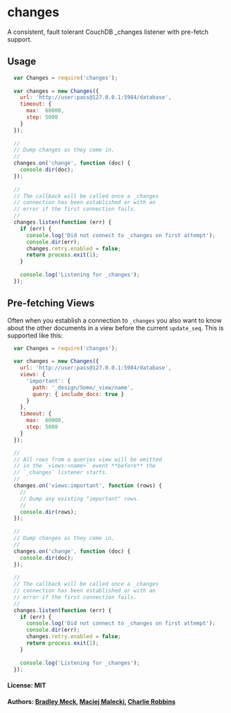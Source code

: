 # changes

A consistent, fault tolerant CouchDB _changes listener with pre-fetch support.

## Usage

``` js
  var Changes = require('changes');
  
  var changes = new Changes({
    url: 'http://user:pass@127.0.0.1:5984/database',
    timeout: {
      max:  60000,
      step: 5000
    }
  });
  
  //
  // Dump changes as they come in.
  //
  changes.on('change', function (doc) {
    console.dir(doc);
  });
  
  //
  // The callback will be called once a _changes
  // connection has been established or with an
  // error if the first connection fails.
  //
  changes.listen(function (err) {
    if (err) {
      console.log('Did not connect to _changes on first attempt');
      console.dir(err);
      changes.retry.enabled = false;
      return process.exit(1);
    }
    
    console.log('Listening for _changes');
  });
```

## Pre-fetching Views

Often when you establish a connection to `_changes` you also want to know about the other documents in a view before the current `update_seq`. This is supported like this:

``` js
  var Changes = require('changes');
  
  var changes = new Changes({
    url: 'http://user:pass@127.0.0.1:5984/database',
    views: {
      'important': {
        path: '_design/Some/_view/name',
        query: { include_docs: true }
      }
    },
    timeout: {
      max:  60000,
      step: 5000
    }
  });

  //
  // All rows from a queries view will be emitted
  // in the `views:<name>` event **before** the
  // `_changes` listener starts. 
  //
  changes.on('views:important', function (rows) {
    //
    // Dump any existing "important" rows.
    //
    console.dir(rows);
  });
  
  //
  // Dump changes as they come in.
  //
  changes.on('change', function (doc) {
    console.dir(doc);
  });
  
  //
  // The callback will be called once a _changes
  // connection has been established or with an
  // error if the first connection fails.
  //
  changes.listen(function (err) {
    if (err) {
      console.log('Did not connect to _changes on first attempt');
      console.dir(err);
      changes.retry.enabled = false;
      return process.exit(1);
    }
    
    console.log('Listening for _changes');
  });
```

#### License: MIT
#### Authors: [Bradley Meck](https://github.com/bmeck), [Maciej Malecki](https://github.com/mmalecki), [Charlie Robbins](https://github.com/indexzero)